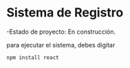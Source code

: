 <h1> Sistema de Registro</h1>

-Estado de proyecto: En construcción.

para ejecutar el sistema, debes digitar

```npm install react```
